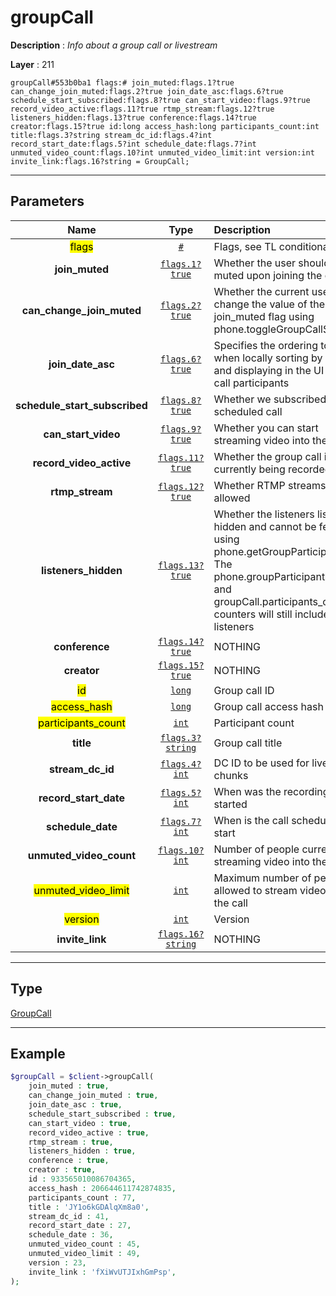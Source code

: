 # groupCall

**Description** : *Info about a group call or livestream*

**Layer** : 211

```tl
groupCall#553b0ba1 flags:# join_muted:flags.1?true can_change_join_muted:flags.2?true join_date_asc:flags.6?true schedule_start_subscribed:flags.8?true can_start_video:flags.9?true record_video_active:flags.11?true rtmp_stream:flags.12?true listeners_hidden:flags.13?true conference:flags.14?true creator:flags.15?true id:long access_hash:long participants_count:int title:flags.3?string stream_dc_id:flags.4?int record_start_date:flags.5?int schedule_date:flags.7?int unmuted_video_count:flags.10?int unmuted_video_limit:int version:int invite_link:flags.16?string = GroupCall;
```

---

## Parameters

| Name | Type | Description |
| :---: | :---: | :--- |
| <mark>flags</mark> | [`#`](type/#) | Flags, see TL conditional fields |
| **join_muted** | [`flags.1?true`](type/true) | Whether the user should be muted upon joining the call |
| **can_change_join_muted** | [`flags.2?true`](type/true) | Whether the current user can change the value of the join_muted flag using phone.toggleGroupCallSettings |
| **join_date_asc** | [`flags.6?true`](type/true) | Specifies the ordering to use when locally sorting by date and displaying in the UI group call participants |
| **schedule_start_subscribed** | [`flags.8?true`](type/true) | Whether we subscribed to the scheduled call |
| **can_start_video** | [`flags.9?true`](type/true) | Whether you can start streaming video into the call |
| **record_video_active** | [`flags.11?true`](type/true) | Whether the group call is currently being recorded |
| **rtmp_stream** | [`flags.12?true`](type/true) | Whether RTMP streams are allowed |
| **listeners_hidden** | [`flags.13?true`](type/true) | Whether the listeners list is hidden and cannot be fetched using phone.getGroupParticipants. The phone.groupParticipants.count and groupCall.participants_count counters will still include listeners |
| **conference** | [`flags.14?true`](type/true) | NOTHING |
| **creator** | [`flags.15?true`](type/true) | NOTHING |
| <mark>id</mark> | [`long`](type/long) | Group call ID |
| <mark>access_hash</mark> | [`long`](type/long) | Group call access hash |
| <mark>participants_count</mark> | [`int`](type/int) | Participant count |
| **title** | [`flags.3?string`](type/string) | Group call title |
| **stream_dc_id** | [`flags.4?int`](type/int) | DC ID to be used for livestream chunks |
| **record_start_date** | [`flags.5?int`](type/int) | When was the recording started |
| **schedule_date** | [`flags.7?int`](type/int) | When is the call scheduled to start |
| **unmuted_video_count** | [`flags.10?int`](type/int) | Number of people currently streaming video into the call |
| <mark>unmuted_video_limit</mark> | [`int`](type/int) | Maximum number of people allowed to stream video into the call |
| <mark>version</mark> | [`int`](type/int) | Version |
| **invite_link** | [`flags.16?string`](type/string) | NOTHING |

---

## Type

[GroupCall](type/GroupCall)

---

## Example

```php
$groupCall = $client->groupCall(
	join_muted : true,
	can_change_join_muted : true,
	join_date_asc : true,
	schedule_start_subscribed : true,
	can_start_video : true,
	record_video_active : true,
	rtmp_stream : true,
	listeners_hidden : true,
	conference : true,
	creator : true,
	id : 933565010086704365,
	access_hash : 206644611742874835,
	participants_count : 77,
	title : 'JY1o6kGDAlqXm8a0',
	stream_dc_id : 41,
	record_start_date : 27,
	schedule_date : 36,
	unmuted_video_count : 45,
	unmuted_video_limit : 49,
	version : 23,
	invite_link : 'fXiWvUTJIxhGmPsp',
);
```